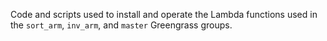 Code and scripts used to install and operate the Lambda functions used in the `sort_arm`, `inv_arm`, and `master` Greengrass groups.